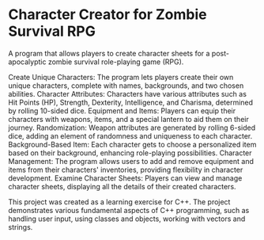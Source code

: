 # Character Creator for Zombie Survival RPG
A program that allows players to create character sheets for a post-apocalyptic zombie survival role-playing game (RPG). 

Create Unique Characters: The program lets players create their own unique characters, complete with names, backgrounds, and two chosen abilities.
Character Attributes: Characters have various attributes such as Hit Points (HP), Strength, Dexterity, Intelligence, and Charisma, determined by rolling 10-sided dice.
Equipment and Items: Players can equip their characters with weapons, items, and a special lantern to aid them on their journey.
Randomization: Weapon attributes are generated by rolling 6-sided dice, adding an element of randomness and uniqueness to each character.
Background-Based Item: Each character gets to choose a personalized item based on their background, enhancing role-playing possibilities.
Character Management: The program allows users to add and remove equipment and items from their characters' inventories, providing flexibility in character development.
Examine Character Sheets: Players can view and manage character sheets, displaying all the details of their created characters.

This project was created as a learning exercise for C++. The project demonstrates various fundamental aspects of C++ programming, such as handling user input, 
using classes and objects, working with vectors and strings.

